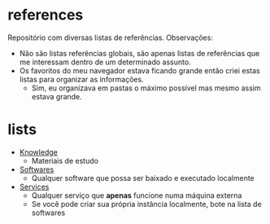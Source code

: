 # references
Repositório com diversas listas de referências. Observações:
- Não são listas referências globais, são apenas listas de referências que me interessam dentro de um determinado assunto.
- Os favoritos do meu navegador estava ficando grande então criei estas listas para organizar as informações.
  - Sim, eu organizava em pastas o máximo possível mas mesmo assim estava grande.

# lists
- [Knowledge](KNOWLEDGE.md)
  - Materiais de estudo
- [Softwares](SOFTWARES.md)
  - Qualquer software que possa ser baixado e executado localmente
- [Services](SERVICES.md)
  - Qualquer serviço que **apenas** funcione numa máquina externa
  - Se você pode criar sua própria instância localmente, bote na lista de softwares
